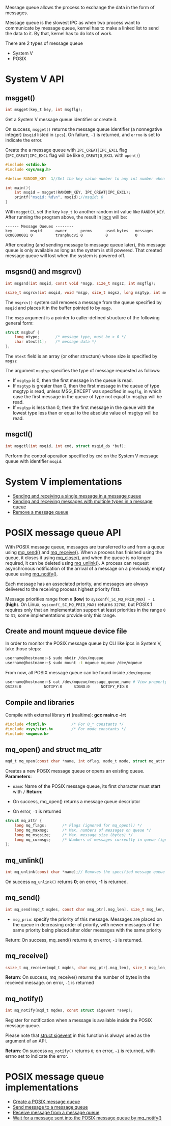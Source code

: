 Message queue allows the process to exchange the data in the form of messages.

Message queue is the slowest IPC as when two process want to communicate by message queue, kernel has to make a linked list to send the data to it. By that, kernel has to do lots of work.

There are 2 types of message queue
* System V
* POSIX
  
# System V API

## msgget()

```c
int msgget(key_t key, int msgflg);
```

Get a System V message queue identifier or create it.

On success, ``msgget()`` returns the message queue identifier (a nonnegative integer) (``msqid`` listed in ``ipcs``).  On failure, ``-1`` is returned, and ``errno`` is set to indicate the error.

Create the a message queue with ``IPC_CREAT|IPC_EXCL`` flag (``IPC_CREAT|IPC_EXCL`` flag will be like ``O_CREAT|O_EXCL`` with ``open()``)

```c
#include <stdio.h>
#include <sys/msg.h>

#define RANDOM_KEY  1//Set the key value number to any int number when creating

int main(){
    int msqid = msgget(RANDOM_KEY, IPC_CREAT|IPC_EXCL);
    printf("msqid: %d\n", msqid);//msqid: 0
}
```

With ``msgget()``, set the key ``key_t`` to another random int value like ``RANDOM_KEY``. After running the program above, the result in [ipcs](https://github.com/TranPhucVinh/Linux-Shell/blob/master/Physical%20layer/Process/System%20V%20IPC.md#ipcs) will be:

```
------ Message Queues --------
key        msqid      owner      perms      used-bytes   messages    
0x00000001 0          tranphucvi 0          0            0   
```

After creating (and sending message to message queue later), this message queue is only available as long as the system is still powered. That created message queue will lost when the system is powered off.

## msgsnd() and msgrcv()

```c
int msgsnd(int msqid, const void *msgp, size_t msgsz, int msgflg);

ssize_t msgrcv(int msqid, void *msgp, size_t msgsz, long msgtyp, int msgflg);
```

The ``msgrcv()`` system call removes a message from the queue specified by ``msqid`` and places it in the buffer pointed to by ``msgp``.

The ``msgp`` argument is a pointer to caller-defined structure of the following general form:

```c
struct msgbuf {
    long mtype;       /* message type, must be > 0 */
    char mtext[1];    /* message data */
};
```

The ``mtext`` field is an array (or other structure) whose size is specified by ``msgsz``

The argument ``msgtyp`` specifies the type of message requested as follows:

* If ``msgtyp`` is 0, then the first message in the queue is read.
* If ``msgtyp`` is greater than 0, then the first message in the queue of type msgtyp is read, unless MSG_EXCEPT was specified in ``msgflg``, in which case the first message in the queue of type not equal to msgtyp will be read.
* If ``msgtyp`` is less than 0, then the first message in the queue with the lowest type less than or equal to the absolute value of msgtyp will be read.

## msgctl()

```c
int msgctl(int msqid, int cmd, struct msqid_ds *buf);
```

Perform the control operation specified by ``cmd`` on the System V message queue with identifier ``msqid``.

# System V implementations

* [Sending and receiving a single message in a message queue](Implementations.md#sending-and-receiving-a-single-message-in-a-message-queue)
* [Sending and receiving messages with multiple types in a message queue](Implementations.md#sending-and-receiving-messages-with-multiple-types-in-a-message-queue)
* [Remove a message queue](Implementations.md#remove-a-message-queue)
# POSIX message queue API

With POSIX message queue, messages are transferred to and from a queue using [mq_send()]() and [mq_receive()](). When a process has finished using the queue, it closes it using [mq_close()](), and when the queue is no longer required, it can be deleted using [mq_unlink()](). A process can request asynchronous notification of the arrival of a message on a previously empty queue using [mq_notify()]().

Each message has an associated priority, and messages are always delivered to the receiving process highest priority first.

Message priorities range from ``0`` (**low**) to ``sysconf(_SC_MQ_PRIO_MAX) - 1`` (**high**).  On Linux, ``sysconf(_SC_MQ_PRIO_MAX)`` returns ``32768``, but POSIX.1 requires only that an implementation support at least priorities in the range ``0`` to ``31``; some implementations provide only this range.
## Create and mount mqueue device file
In order to monitor the POSIX message queue by CLI like ipcs in System V, take those steps:
```sh
username@hostname:~$ sudo mkdir /dev/mqueue
username@hostname:~$ sudo mount -t mqueue mqueue /dev/mqueue
```
From now, all POSIX message queue can be found inside ``/dev/mqueue``
```sh
username@hostname:~$ cat /dev/mqueue/message_queue_name # View property of a message queue
QSIZE:0          NOTIFY:0     SIGNO:0     NOTIFY_PID:0  
```
## Compile and libraries
Compile with external library **rt** (realtime): **gcc main.c -lrt**
```c
#include <fcntl.h>           /* For O_* constants */
#include <sys/stat.h>        /* For mode constants */
#include <mqueue.h>
```
## mq_open() and struct mq_attr
```c
mqd_t mq_open(const char *name, int oflag, mode_t mode, struct mq_attr *attr);
```

Creates a new POSIX message queue or opens an existing queue.
**Parameters**:
* ``name``: Name of the POSIX message queue, its first character must start with ``/``
**Return**:

* On success, mq_open() returns a message queue descriptor
* On error, ``-1`` is returned

```c
struct mq_attr {
    long mq_flags;       /* Flags (ignored for mq_open()) */
    long mq_maxmsg;      /* Max. numbers of messages on queue */
    long mq_msgsize;     /* Max. message size (bytes) */
    long mq_curmsgs;     /* Numbers of messages currently in queue (ignored for mq_open()) */
};
```
## mq_unlink()
```c
int mq_unlink(const char *name);// Removes the specified message queue name
```
On success ``mq_unlink()`` returns **0**; on error, **-1** is returned.
## mq_send()
```c
int mq_send(mqd_t mqdes, const char msg_ptr[.msg_len], size_t msg_len, unsigned int msg_prio);
```
* ``msg_prio``: specify the priority of this message.  Messages are placed on the queue in decreasing order of priority, with newer messages of the same priority being placed after older messages with the same priority

Return: On success, mq_send() returns ``0``; on error, ``-1`` is returned.
## mq_receive()
```c
ssize_t mq_receive(mqd_t mqdes, char msg_ptr[.msg_len], size_t msg_len, unsigned int *msg_prio);
```
**Return**: On success, mq_receive() returns the number of bytes in the received message. on error, ``-1`` is returned
## mq_notify()
```c
int mq_notify(mqd_t mqdes, const struct sigevent *sevp);
```
Register for notification when a message is available inside the POSIX message queue.

Please note that [struct sigevent](https://github.com/TranPhucVinh/C/blob/master/Physical%20layer/Signal/API.md#struct-sigevent) in this function is always used as the argument of an API.

**Return**: On success ``mq_notify()`` returns ``0``; on error, ``-1`` is returned, with errno set to indicate the error.
# POSIX message queue implementations
* [Create a POSIX message queue]()
* [Send message to a message queue]()
* [Receive message from a message queue]()
* [Wait for a message sent into the POSIX message queue by mq_notify()](POSIX%20message%20queue%20implementations.md#wait-for-a-message-sent-into-the-posix-message-queue)
